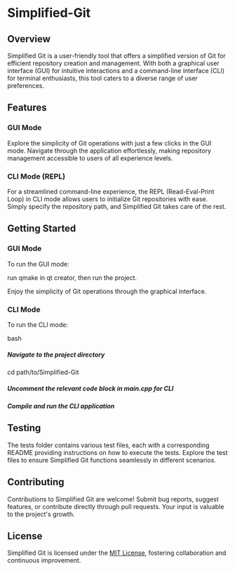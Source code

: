 # Simplified-Git

## Overview

Simplified Git is a user-friendly tool that offers a simplified version of Git for efficient repository creation and management. With both a graphical user interface (GUI) for intuitive interactions and a command-line interface (CLI) for terminal enthusiasts, this tool caters to a diverse range of user preferences.

## Features

### GUI Mode

Explore the simplicity of Git operations with just a few clicks in the GUI mode. Navigate through the application effortlessly, making repository management accessible to users of all experience levels.

### CLI Mode (REPL)

For a streamlined command-line experience, the REPL (Read-Eval-Print Loop) in CLI mode allows users to initialize Git repositories with ease. Simply specify the repository path, and Simplified Git takes care of the rest.

## Getting Started

### GUI Mode

To run the GUI mode:

run qmake in qt creator, then run the project.

Enjoy the simplicity of Git operations through the graphical interface.

### CLI Mode

To run the CLI mode:

bash
##### Navigate to the project directory
cd path/to/Simplified-Git

##### Uncomment the relevant code block in main.cpp for CLI
##### Compile and run the CLI application


## Testing

The tests folder contains various test files, each with a corresponding README providing instructions on how to execute the tests. Explore the test files to ensure Simplified Git functions seamlessly in different scenarios.

## Contributing

Contributions to Simplified Git are welcome! Submit bug reports, suggest features, or contribute directly through pull requests. Your input is valuable to the project's growth.

## License

Simplified Git is licensed under the [MIT License](LICENSE), fostering collaboration and continuous improvement.